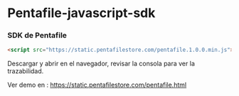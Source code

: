 # Pentafile-javascript-sdk

### SDK de Pentafile
```html
<script src="https://static.pentafilestore.com/pentafile.1.0.0.min.js"></script>
```

Descargar y abrir en el navegador, revisar la consola para ver la trazabilidad.

Ver demo en : https://static.pentafilestore.com/pentafile.html

